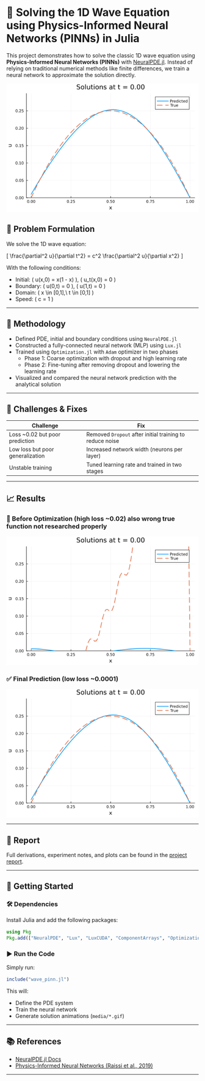 # 🧠 Solving the 1D Wave Equation using Physics-Informed Neural Networks (PINNs) in Julia

This project demonstrates how to solve the classic 1D wave equation using **Physics-Informed Neural Networks (PINNs)** with [NeuralPDE.jl](https://github.com/SciML/NeuralPDE.jl). Instead of relying on traditional numerical methods like finite differences, we train a neural network to approximate the solution directly.

<p align="center">
  <img src="wave2d.gif" width="600"/>
</p>

## 🧩 Problem Formulation

We solve the 1D wave equation:

\[
\frac{\partial^2 u}{\partial t^2} = c^2 \frac{\partial^2 u}{\partial x^2}
\]

With the following conditions:

- Initial:  \( u(x,0) = x(1 - x) \), \( u_t(x,0) = 0 \)
- Boundary: \( u(0,t) = 0 \), \( u(1,t) = 0 \)
- Domain: \( x \in [0,1],\ t \in [0,1] \)
- Speed: \( c = 1 \)

---

## 🔧 Methodology

- Defined PDE, initial and boundary conditions using `NeuralPDE.jl`
- Constructed a fully-connected neural network (MLP) using `Lux.jl`
- Trained using `Optimization.jl` with `Adam` optimizer in two phases
  - Phase 1: Coarse optimization with dropout and high learning rate
  - Phase 2: Fine-tuning after removing dropout and lowering the learning rate
- Visualized and compared the neural network prediction with the analytical solution

---

## 🎯 Challenges & Fixes

| Challenge | Fix |
|----------|-----|
| Loss ~0.02 but poor prediction | Removed `Dropout` after initial training to reduce noise |
| Low loss but poor generalization | Increased network width (neurons per layer) |
| Unstable training | Tuned learning rate and trained in two stages |

---

## 📈 Results

### 🔻 Before Optimization (high loss ~0.02) also wrong true function not researched properly 
<p align="center">
  <img src="wave1d.gif" width="600"/>
</p>

### ✅ Final Prediction (low loss ~0.0001)
<p align="center">
  <img src="wave2d.gif" width="600"/>
</p>

---

## 📄 Report

Full derivations, experiment notes, and plots can be found in the [project report](report.pdf).

---

## 🚀 Getting Started

### 🛠️ Dependencies

Install Julia and add the following packages:

```julia
using Pkg
Pkg.add(["NeuralPDE", "Lux", "LuxCUDA", "ComponentArrays", "Optimization", "OptimizationOptimisers", "Plots"])
```

### ▶️ Run the Code

Simply run:

```julia
include("wave_pinn.jl")
```

This will:
- Define the PDE system
- Train the neural network
- Generate solution animations (`media/*.gif`)

---

## 📚 References

- [NeuralPDE.jl Docs](https://neuralpde.sciml.ai/stable/)
- [Physics-Informed Neural Networks (Raissi et al., 2019)](https://arxiv.org/abs/1711.10561)

---
